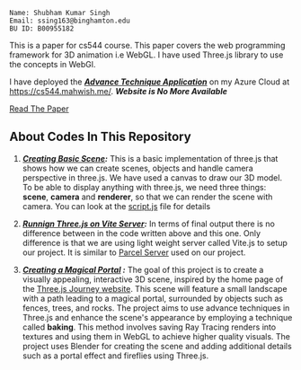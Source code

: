 ```
Name: Shubham Kumar Singh
Email: ssing163@binghamton.edu
BU ID: B00955182
```

This is a paper for cs544 course. This paper covers the web programming framework for 3D animation i.e WebGL. 
I have used Three.js library to use the concepts in WebGl.

I have deployed the ***[Advance Technique Application](https://cs544.mahwish.me/)*** on my Azure Cloud at https://cs544.mahwish.me/.  ___Website is No More Available___

[Read The Paper](https://github.com/denyshubh/cs544-paper/blob/main/Paper.md)

## About Codes In This Repository

1. ***[Creating Basic Scene](https://github.com/denyshubh/cs544-paper/tree/main/Basic-scene):***
This is a basic implementation of three.js that shows how we can create scenes, objects and handle camera perspective in three.js. We have used a canvas to draw our 3D model. To be able to display anything with three.js, we need three things: **scene**, **camera** and **renderer**, so that we can render the scene with camera. You can look at the [script.js](https://github.com/denyshubh/cs544-paper/blob/main/Basic-scene/script.js) file for details

2. ***[Runnign Three.js on Vite Server](https://github.com/denyshubh/cs544-paper/tree/main/Basic-scene-on-Vite-Server):*** In terms of final output there is no difference between in the code written above and this one. Only difference is that we are using light weight server called Vite.js to setup our project. It is similar to [Parcel Server](https://parceljs.org/) used on our project.

3. ***[Creating a Magical Portal](https://github.com/denyshubh/cs544-paper/tree/main/Advance-Technique) :*** The goal of this project is to create a visually appealing, interactive 3D scene, inspired by the home page of the [Three.js Journey website](https://threejs-journey.com/). This scene will feature a small landscape with a path leading to a magical portal, surrounded by objects such as fences, trees, and rocks. The project aims to use advance techniques in Three.js and enhance the scene's appearance by employing a technique called **baking**. This method involves saving Ray Tracing renders into textures and using them in WebGL to achieve higher quality visuals. 
The project uses Blender for creating the scene and adding additional details such as a portal effect and fireflies using Three.js.
